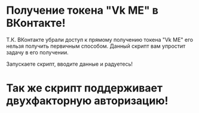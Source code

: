 # Получение токена "Vk ME" в ВКонтакте!

Т.К. ВКонтакте убрали доступ к прямому получению токена "Vk ME" его нельзя получить первичным способом. Данный скрипт вам упростит задачу в его получении.

Запускаете скрипт, вводите данные и радуетесь! 

# Так же скрипт поддерживает двухфакторную авторизацию!

